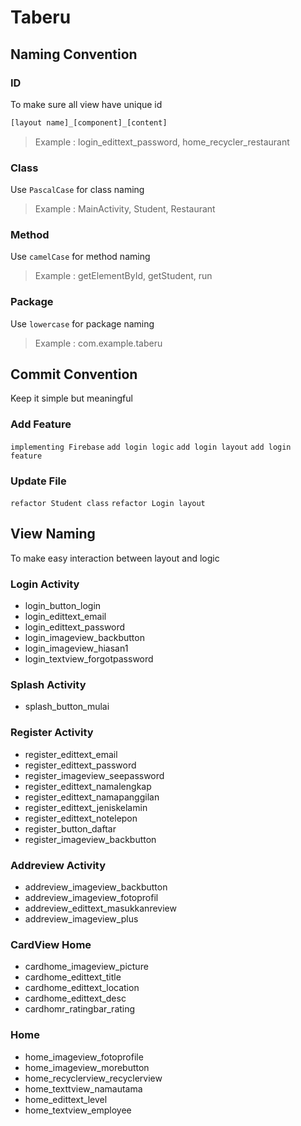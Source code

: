 # Taberu
## Naming Convention
### ID
To make sure all view have unique id
```xml
[layout name]_[component]_[content]
```
> Example : login_edittext_password, home_recycler_restaurant

### Class
Use ```PascalCase``` for class naming
> Example : MainActivity, Student, Restaurant

### Method
Use ```camelCase``` for method naming
> Example : getElementById, getStudent, run

### Package
Use ```lowercase``` for package naming
> Example : com.example.taberu

## Commit Convention
Keep it simple but meaningful

### Add Feature
```implementing Firebase```
```add login logic```
```add login layout```
```add login feature```

### Update File
```refactor Student class```
```refactor Login layout```

## View Naming
To make easy interaction between layout and logic
### Login Activity
- login_button_login
- login_edittext_email
- login_edittext_password
- login_imageview_backbutton
- login_imageview_hiasan1
- login_textview_forgotpassword

### Splash Activity
- splash_button_mulai

### Register Activity
- register_edittext_email
- register_edittext_password
- register_imageview_seepassword
- register_edittext_namalengkap
- register_edittext_namapanggilan
- register_edittext_jeniskelamin
- register_edittext_notelepon
- register_button_daftar
- register_imageview_backbutton

### Addreview Activity
- addreview_imageview_backbutton
- addreview_imageview_fotoprofil
- addreview_edittext_masukkanreview
- addreview_imageview_plus

### CardView Home
- cardhome_imageview_picture
- cardhome_edittext_title
- cardhome_edittext_location
- cardhome_edittext_desc
- cardhomr_ratingbar_rating

### Home 
- home_imageview_fotoprofile
- home_imageview_morebutton
- home_recyclerview_recyclerview
- home_texttview_namautama
- home_edittext_level
- home_textview_employee

